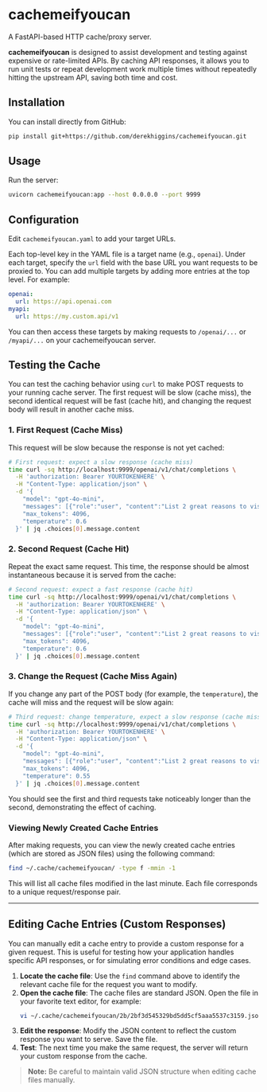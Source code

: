 # cachemeifyoucan

A FastAPI-based HTTP cache/proxy server.

**cachemeifyoucan** is designed to assist development and testing against expensive or rate-limited APIs. By caching API responses, it allows you to run unit tests or repeat development work multiple times without repeatedly hitting the upstream API, saving both time and cost.

## Installation

You can install directly from GitHub:

```bash
pip install git+https://github.com/derekhiggins/cachemeifyoucan.git
```

## Usage

Run the server:

```bash
uvicorn cachemeifyoucan:app --host 0.0.0.0 --port 9999
```

## Configuration

Edit `cachemeifyoucan.yaml` to add your target URLs. 

Each top-level key in the YAML file is a target name (e.g., `openai`). Under each target, specify the `url` field with the base URL you want requests to be proxied to. You can add multiple targets by adding more entries at the top level. For example:

```yaml
openai:
  url: https://api.openai.com
myapi:
  url: https://my.custom.api/v1
```

You can then access these targets by making requests to `/openai/...` or `/myapi/...` on your cachemeifyoucan server.

## Testing the Cache

You can test the caching behavior using `curl` to make POST requests to your running cache server. The first request will be slow (cache miss), the second identical request will be fast (cache hit), and changing the request body will result in another cache miss.

### 1. First Request (Cache Miss)
This request will be slow because the response is not yet cached:

```bash
# First request: expect a slow response (cache miss)
time curl -sq http://localhost:9999/openai/v1/chat/completions \
  -H 'authorization: Bearer YOURTOKENHERE' \
  -H "Content-Type: application/json" \
  -d '{
    "model": "gpt-4o-mini",
    "messages": [{"role":"user", "content":"List 2 great reasons to visit Sligo, be brief"}],
    "max_tokens": 4096,
    "temperature": 0.6
  }' | jq .choices[0].message.content
```

### 2. Second Request (Cache Hit)
Repeat the exact same request. This time, the response should be almost instantaneous because it is served from the cache:

```bash
# Second request: expect a fast response (cache hit)
time curl -sq http://localhost:9999/openai/v1/chat/completions \
  -H 'authorization: Bearer YOURTOKENHERE' \
  -H "Content-Type: application/json" \
  -d '{
    "model": "gpt-4o-mini",
    "messages": [{"role":"user", "content":"List 2 great reasons to visit Sligo, be brief"}],
    "max_tokens": 4096,
    "temperature": 0.6
  }' | jq .choices[0].message.content
```

### 3. Change the Request (Cache Miss Again)
If you change any part of the POST body (for example, the `temperature`), the cache will miss and the request will be slow again:

```bash
# Third request: change temperature, expect a slow response (cache miss)
time curl -sq http://localhost:9999/openai/v1/chat/completions \
  -H 'authorization: Bearer YOURTOKENHERE' \
  -H "Content-Type: application/json" \
  -d '{
    "model": "gpt-4o-mini",
    "messages": [{"role":"user", "content":"List 2 great reasons to visit Sligo, be brief"}],
    "max_tokens": 4096,
    "temperature": 0.55
  }' | jq .choices[0].message.content
```

You should see the first and third requests take noticeably longer than the second, demonstrating the effect of caching.

### Viewing Newly Created Cache Entries

After making requests, you can view the newly created cache entries (which are stored as JSON files) using the following command:

```bash
find ~/.cache/cachemeifyoucan/ -type f -mmin -1
```

This will list all cache files modified in the last minute. Each file corresponds to a unique request/response pair.

---

## Editing Cache Entries (Custom Responses)

You can manually edit a cache entry to provide a custom response for a given request. This is useful for testing how your application handles specific API responses, or for simulating error conditions and edge cases.

1. **Locate the cache file**: Use the `find` command above to identify the relevant cache file for the request you want to modify.
2. **Open the cache file**: The cache files are standard JSON. Open the file in your favorite text editor, for example:
   ```bash
   vi ~/.cache/cachemeifyoucan/2b/2bf3d545329bd5dd5cf5aaa5537c3159.json
   ```
3. **Edit the response**: Modify the JSON content to reflect the custom response you want to serve. Save the file.
4. **Test**: The next time you make the same request, the server will return your custom response from the cache.

> **Note:** Be careful to maintain valid JSON structure when editing cache files manually.
